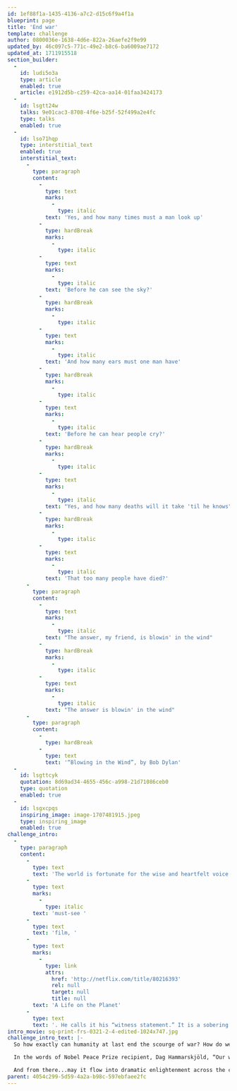 ```yaml
---
id: 1ef88f1a-1435-4136-a7c2-d15c6f9a4f1a
blueprint: page
title: 'End war'
template: challenge
author: 0800036e-1638-4d6e-822a-26aefe2f9e99
updated_by: 46c097c5-771c-49e2-b8c6-ba6009ae7172
updated_at: 1711915518
section_builder:
  -
    id: ludi5o3a
    type: article
    enabled: true
    article: e1912d5b-c259-42ca-aa14-01faa3424173
  -
    id: lsgtt24w
    talks: 9e01cac3-8708-4f6e-b25f-52f499a2e4fc
    type: talks
    enabled: true
  -
    id: lso71hqp
    type: interstitial_text
    enabled: true
    interstitial_text:
      -
        type: paragraph
        content:
          -
            type: text
            marks:
              -
                type: italic
            text: 'Yes, and how many times must a man look up'
          -
            type: hardBreak
            marks:
              -
                type: italic
          -
            type: text
            marks:
              -
                type: italic
            text: 'Before he can see the sky?'
          -
            type: hardBreak
            marks:
              -
                type: italic
          -
            type: text
            marks:
              -
                type: italic
            text: 'And how many ears must one man have'
          -
            type: hardBreak
            marks:
              -
                type: italic
          -
            type: text
            marks:
              -
                type: italic
            text: 'Before he can hear people cry?'
          -
            type: hardBreak
            marks:
              -
                type: italic
          -
            type: text
            marks:
              -
                type: italic
            text: "Yes, and how many deaths will it take 'til he knows"
          -
            type: hardBreak
            marks:
              -
                type: italic
          -
            type: text
            marks:
              -
                type: italic
            text: 'That too many people have died?'
      -
        type: paragraph
        content:
          -
            type: text
            marks:
              -
                type: italic
            text: "The answer, my friend, is blowin' in the wind"
          -
            type: hardBreak
            marks:
              -
                type: italic
          -
            type: text
            marks:
              -
                type: italic
            text: "The answer is blowin' in the wind"
      -
        type: paragraph
        content:
          -
            type: hardBreak
          -
            type: text
            text: '“Blowing in the Wind”, by Bob Dylan'
  -
    id: lsgttcyk
    quotation: 8d69ad34-4655-456c-a998-21d71086ceb0
    type: quotation
    enabled: true
  -
    id: lsgxcpqs
    inspiring_image: image-1707481915.jpeg
    type: inspiring_image
    enabled: true
challenge_intro:
  -
    type: paragraph
    content:
      -
        type: text
        text: 'The world is fortunate for the wise and heartfelt voice of 94-year-old naturalist, broadcaster and humanist Sir David Attenborough — clarifying our climate crises yet also delineating clear solutions, as in his '
      -
        type: text
        marks:
          -
            type: italic
        text: 'must-see '
      -
        type: text
        text: 'film, '
      -
        type: text
        marks:
          -
            type: link
            attrs:
              href: 'http://netflix.com/title/80216393'
              rel: null
              target: null
              title: null
        text: 'A Life on the Planet'
      -
        type: text
        text: '. He calls it his “witness statement.” It is a sobering and necessary yet hopeful investigation of the actions to which we now must commit our minds and hearts in full measure.'
intro_movie: sq-print-frs-0321-2-4-edited-1024x747.jpg
challenge_intro_text: |-
  So how exactly can humanity at last end the scourge of war? How do we meet such a seemingly impossible challenge, particularly in the face of the cynic, the terrorist and the fascist, who will always be among us? 

  In the words of Nobel Peace Prize recipient, ​​Dag Hammarskjöld, “Our work for peace must begin within the private world of each one of us.” 

  And from there...may it flow into dramatic enlightenment across the continents...fueled by the natural and deep dedication of the vast majority of humankind towards living in peace.
parent: 4054c299-5d59-4a2a-b98c-597ebfaee2fc
---
```

